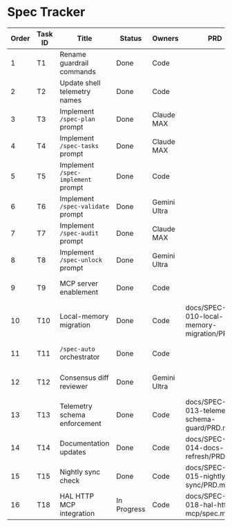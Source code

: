 # Spec Tracker

| Order | Task ID | Title | Status | Owners | PRD | Branch | PR | Last Validation | Evidence | Notes |
| --- | --- | --- | --- | --- | --- | --- | --- | --- | --- | --- |
| 1 | T1 | Rename guardrail commands | Done | Code |  |  |  |  |  | Completed during initial rollout |
| 2 | T2 | Update shell telemetry names | Done | Code |  |  |  | 2025-09-26 | docs/SPEC-OPS-004-integrated-coder-hooks/evidence/commands/20250926-024834Z-code-mcp-list.json | Renamed guardrail command to `/spec-ops-audit`, updated telemetry prefix + tests |
| 3 | T3 | Implement `/spec-plan` prompt | Done | Claude MAX |  |  |  |  |  |  |
| 4 | T4 | Implement `/spec-tasks` prompt | Done | Claude MAX |  |  |  |  |  |  |
| 5 | T5 | Implement `/spec-implement` prompt | Done | Code |  |  |  |  |  |  |
| 6 | T6 | Implement `/spec-validate` prompt | Done | Gemini Ultra |  |  |  |  |  |  |
| 7 | T7 | Implement `/spec-audit` prompt | Done | Claude MAX |  |  |  |  |  |  |
| 8 | T8 | Implement `/spec-unlock` prompt | Done | Gemini Ultra |  |  |  |  |  |  |
| 9 | T9 | MCP server enablement | Done | Code |  |  |  | 2025-09-26 | docs/SPEC-OPS-004-integrated-coder-hooks/evidence/commands/20250926-231931Z-code-mcp-list.json | Added default MCP configs (repo_search/doc_index/shell_lite/git_status/uniprof/hal) and CLI documentation. |
| 10 | T10 | Local-memory migration | Done | Code | docs/SPEC-KIT-010-local-memory-migration/PRD.md | feat/spec-auto-telemetry |  | 2025-09-28 | docs/SPEC-OPS-004-integrated-coder-hooks/evidence/commands/SPEC-KIT-010/migration_apply_20250928T1800Z.json | Dry-run/apply evidence captured; runbook committed; `cargo test -p codex-tui spec_auto` |
| 11 | T11 | `/spec-auto` orchestrator | Done | Code |  | feat/spec-auto-telemetry |  | 2025-09-26 | docs/SPEC-OPS-004-integrated-coder-hooks/evidence/commands/20250926-025004Z-codex-mcp-client-git-status.json | Wired MCP evidence lookup; `cargo test -p codex-tui spec_auto` |
| 12 | T12 | Consensus diff reviewer | Done | Gemini Ultra |  |  |  | 2025-09-27 | docs/SPEC-OPS-004-integrated-coder-hooks/evidence/consensus | `/spec-auto` halts on degraded verdicts; prompts emit model metadata; integration tests cover happy/degraded consensus. |
| 13 | T13 | Telemetry schema enforcement | Done | Code | docs/SPEC-KIT-013-telemetry-schema-guard/PRD.md | feat/spec-auto-telemetry |  | 2025-09-27 | docs/SPEC-OPS-004-integrated-coder-hooks/evidence/commands/SPEC-KIT-013/spec-plan_2025-09-27T18:35:18Z-748128599.json | Schema validators + unit tests landed; `cargo test -p codex-tui spec_auto` |
| 14 | T14 | Documentation updates | Done | Code | docs/SPEC-KIT-014-docs-refresh/PRD.md | feat/spec-auto-telemetry |  | 2025-09-27 | docs/SPEC-KIT-014-docs-refresh/plan.md | Slash-command/guardrail/onboarding docs refreshed; `python3 scripts/spec-kit/lint_tasks.py` |
| 15 | T15 | Nightly sync check | Done | Code | docs/SPEC-KIT-015-nightly-sync/PRD.md | feat/spec-auto-telemetry |  | 2025-09-27 | docs/SPEC-OPS-004-integrated-coder-hooks/evidence/commands/SPEC-KIT-015/nightly_sync_detect_20250927T215031Z.log | Drift detector script implemented; sample run captures missing-memory report |
| 16 | T18 | HAL HTTP MCP integration | In Progress | Code | docs/SPEC-KIT-018-hal-http-mcp/spec.md |  |  | 2025-09-28 | ../kavedarr/docs/SPEC-OPS-004-integrated-coder-hooks/evidence/commands/SPEC-KIT-018/20250928-185933Z-hal-health.json | HAL smoke JSON (health/list/indexer/graphql) captured in project repo; `cargo test -p codex-tui spec_auto` |
